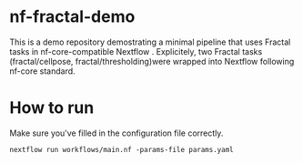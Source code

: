 # nf-fractal-demo

This is a demo repository demostrating a minimal pipeline that uses Fractal tasks in nf-core-compatible Nextflow .
Explicitely, two Fractal tasks (fractal/cellpose, fractal/thresholding)were wrapped into Nextflow following nf-core standard.

# How to run
Make sure you've filled in the configuration file correctly.
```
nextflow run workflows/main.nf -params-file params.yaml
```
